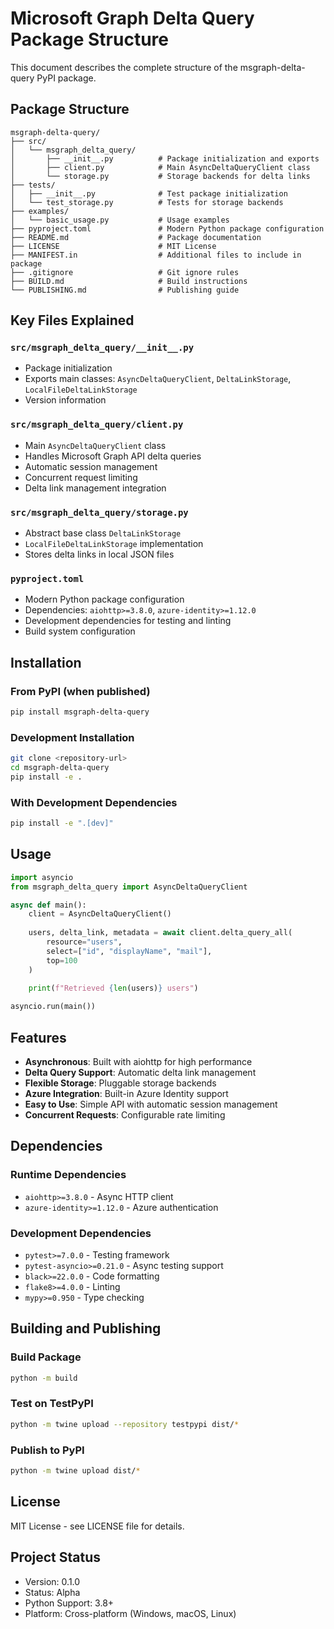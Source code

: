 # Microsoft Graph Delta Query Package Structure

This document describes the complete structure of the msgraph-delta-query PyPI package.

## Package Structure

```
msgraph-delta-query/
├── src/
│   └── msgraph_delta_query/
│       ├── __init__.py          # Package initialization and exports
│       ├── client.py            # Main AsyncDeltaQueryClient class
│       └── storage.py           # Storage backends for delta links
├── tests/
│   ├── __init__.py              # Test package initialization
│   └── test_storage.py          # Tests for storage backends
├── examples/
│   └── basic_usage.py           # Usage examples
├── pyproject.toml               # Modern Python package configuration
├── README.md                    # Package documentation
├── LICENSE                      # MIT License
├── MANIFEST.in                  # Additional files to include in package
├── .gitignore                   # Git ignore rules
├── BUILD.md                     # Build instructions
└── PUBLISHING.md                # Publishing guide
```

## Key Files Explained

### `src/msgraph_delta_query/__init__.py`
- Package initialization
- Exports main classes: `AsyncDeltaQueryClient`, `DeltaLinkStorage`, `LocalFileDeltaLinkStorage`
- Version information

### `src/msgraph_delta_query/client.py`
- Main `AsyncDeltaQueryClient` class
- Handles Microsoft Graph API delta queries
- Automatic session management
- Concurrent request limiting
- Delta link management integration

### `src/msgraph_delta_query/storage.py`
- Abstract base class `DeltaLinkStorage`
- `LocalFileDeltaLinkStorage` implementation
- Stores delta links in local JSON files

### `pyproject.toml`
- Modern Python package configuration
- Dependencies: `aiohttp>=3.8.0`, `azure-identity>=1.12.0`
- Development dependencies for testing and linting
- Build system configuration

## Installation

### From PyPI (when published)
```bash
pip install msgraph-delta-query
```

### Development Installation
```bash
git clone <repository-url>
cd msgraph-delta-query
pip install -e .
```

### With Development Dependencies
```bash
pip install -e ".[dev]"
```

## Usage

```python
import asyncio
from msgraph_delta_query import AsyncDeltaQueryClient

async def main():
    client = AsyncDeltaQueryClient()
    
    users, delta_link, metadata = await client.delta_query_all(
        resource="users",
        select=["id", "displayName", "mail"],
        top=100
    )
    
    print(f"Retrieved {len(users)} users")

asyncio.run(main())
```

## Features

- **Asynchronous**: Built with aiohttp for high performance
- **Delta Query Support**: Automatic delta link management
- **Flexible Storage**: Pluggable storage backends
- **Azure Integration**: Built-in Azure Identity support
- **Easy to Use**: Simple API with automatic session management
- **Concurrent Requests**: Configurable rate limiting

## Dependencies

### Runtime Dependencies
- `aiohttp>=3.8.0` - Async HTTP client
- `azure-identity>=1.12.0` - Azure authentication

### Development Dependencies
- `pytest>=7.0.0` - Testing framework
- `pytest-asyncio>=0.21.0` - Async testing support
- `black>=22.0.0` - Code formatting
- `flake8>=4.0.0` - Linting
- `mypy>=0.950` - Type checking

## Building and Publishing

### Build Package
```bash
python -m build
```

### Test on TestPyPI
```bash
python -m twine upload --repository testpypi dist/*
```

### Publish to PyPI
```bash
python -m twine upload dist/*
```

## License

MIT License - see LICENSE file for details.

## Project Status

- Version: 0.1.0
- Status: Alpha
- Python Support: 3.8+
- Platform: Cross-platform (Windows, macOS, Linux)
